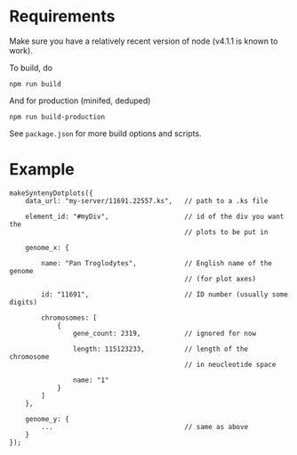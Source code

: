 Requirements
============

Make sure you have a relatively recent version of node (v4.1.1 is
known to work).

To build, do

```
npm run build
```

And for production (minifed, deduped)

```
npm run build-production
```

See `package.json` for more build options and scripts.


Example
=======

```
makeSyntenyDotplots({
	data_url: "my-server/11691.22557.ks",	// path to a .ks file

	element_id: "#myDiv",					// id of the div you want the 
											// plots to be put in

	genome_x: {

		name: "Pan Troglodytes",			// English name of the genome 
											// (for plot axes)

		id: "11691",						// ID number (usually some digits)

		chromosomes: [
			{
				gene_count: 2319,			// ignored for now

				length: 115123233,			// length of the chromosome 
											// in neucleotide space

				name: "1"
			}
		]
	},

	genome_y: {
		...									// same as above
	}
});
```
